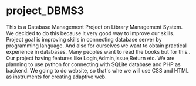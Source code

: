 # project_DBMS3
This is a Database Management Project on Library Management System. We decided to do this because it very good way to improve our skills. Project goal is improving skills in connecting database server by programming language. And also for ourselves we want  to obtain practical experience in databases. Many peoples want to read the books but  for this.. 
Our project having features like Login,Admin,Issue,Return etc.
We are planning to use python for connecting with SQLite database and PHP as backend. We going to do website, so that's whe we will use CSS and HTML as instruments for creating adaptive web.

